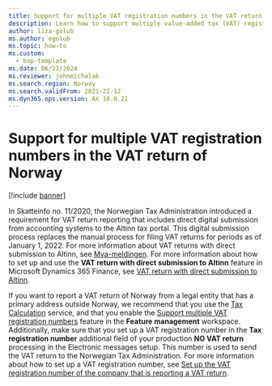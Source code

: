 ```yaml
---
title: Support for multiple VAT registration numbers in the VAT return of Norway
description: Learn how to support multiple value-added tax (VAT) registration numbers in a VAT return of Norway, including an outline on reporting VAT returns.
author: liza-golub
ms.author: egolub
ms.topic: how-to
ms.custom: 
  - bap-template
ms.date: 06/21/2024
ms.reviewer: johnmichalak
ms.search.region: Norway
ms.search.validFrom: 2021-22-12
ms.dyn365.ops.version: AX 10.0.21
---
```


# Support for multiple VAT registration numbers in the VAT return of Norway

[!include [banner](../../includes/banner.md)]

In Skatteinfo no. 11/2020, the Norwegian Tax Administration introduced a requirement for VAT return reporting that includes direct digital submission from accounting systems to the Altinn tax portal. This digital submission process replaces the manual process for filing VAT returns for periods as of January 1, 2022. For more information about VAT returns with direct submission to Altinn, see [Mva-meldingen](https://skatteetaten.github.io/mva-meldingen/english/). For more information about how to set up and use the **VAT return with direct submission to Altinn** feature in Microsoft Dynamics 365 Finance, see [VAT return with direct submission to Altinn](emea-nor-vat-return.md).

If you want to report a VAT return of Norway from a legal entity that has a primary address outside Norway, we recommend that you use the [Tax Calculation](../global/global-tax-calcuation-service-overview.md) service, and that you enable the [Support multiple VAT registration numbers](../global/emea-multiple-vat-registration-numbers.md) feature in the **Feature management** workspace. Additionally, make sure that you set up a VAT registration number in the **Tax registration number** additional field of your production **NO VAT return** processing in the Electronic messages setup. This number is used to send the VAT return to the Norwegian Tax Administration. For more information about how to set up a VAT registration number, see [Set up the VAT registration number of the company that is reporting a VAT return](emea-nor-vat-return-setup.md#vat-registration-number).
